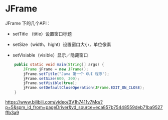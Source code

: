 # JFrame

JFrame 下的几个API：

- setTitle （title）设置窗口标题

- setSize（width，hight）设置窗口大小，单位像素 

- setVisiable（visible）显示／隐藏窗口

```java
    public static void main(String[] args) {
        JFrame jFrame = new JFrame();
        jFrame.setTitle("Java 第一个 GUI 程序");
        jFrame.setSize(600, 300);
        jFrame.setVisible(true);
        jFrame.setDefaultCloseOperation(JFrame.EXIT_ON_CLOSE);
    }
```





https://www.bilibili.com/video/BV1h7411v7Mq/?p=5&spm_id_from=pageDriver&vd_source=eca857b75448559deb71ba9527ffb3a9